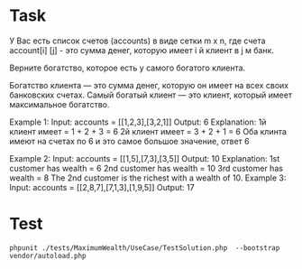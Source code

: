 # Task

У Вас есть список счетов (accounts) в виде сетки m x n, где счета account[i] [j] - это сумма денег, которую имеет i й клиент в j м  банк.

Верните богатство, которое есть у самого богатого клиента.

Богатство клиента — это сумма денег, которую он имеет на всех своих банковских счетах.
Самый богатый клиент — это клиент, который имеет максимальное богатство.

Example 1:
Input: accounts = [[1,2,3],[3,2,1]]
Output: 6
Explanation:
1й клиент имеет = 1 + 2 + 3 = 6
2й клиент имеет = 3 + 2 + 1 = 6
Оба клинта имеют на счетах по 6 и это самое большое значение, ответ 6

Example 2:
Input: accounts = [[1,5],[7,3],[3,5]]
Output: 10
Explanation:
1st customer has wealth = 6
2nd customer has wealth = 10
3rd customer has wealth = 8
The 2nd customer is the richest with a wealth of 10.
Example 3:
Input: accounts = [[2,8,7],[7,1,3],[1,9,5]]
Output: 17

# Test
```
phpunit ./tests/MaximumWealth/UseCase/TestSolution.php  --bootstrap vendor/autoload.php
